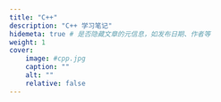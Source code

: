 ```yaml
---
title: "C++"
description: "C++ 学习笔记"
hidemeta: true # 是否隐藏文章的元信息，如发布日期、作者等
weight: 1
cover:
    image: #cpp.jpg
    caption: "" 
    alt: ""
    relative: false
---
```


